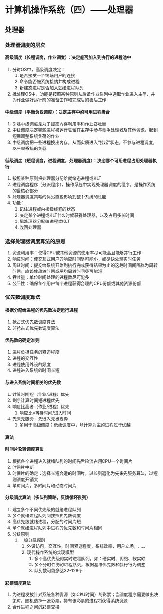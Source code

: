 # 计算机操作系统（四）——处理器

<!-- toc -->

## 处理器

### 处理器调度的层次

#### 高级调度（长程调度，作业调度）：决定能否加入到执行的进程池中

1. 分时OS中，高级调度决定：
   1. 是否接受一个终端用户的连接
   2. 命令能否被系统接纳并构成进程
   3. 新建态进程是否加入就绪进程队列
2. 批处理OS中，功能是按照某种原则从后备作业队列中选取作业进入主存，并为作业做好运行前的准备工作和完成后的善后工作

#### 中级调度（平衡负载调度）：决定主存中的可用进程集合

1. 引起中级调度是为了提高内存利用率和作业吞吐量
2. 中级调度决定哪些进程被运行驻留在主存中参与竞争处理器及其他资源，起到短期调整系统负荷的作业
3. 中级调度把一些进程换出内存，从而实质进入“挂起”状态，不参与进程调度，以平顺系统的负载

#### 低级调度（短程调度，进程调度，处理器调度）：决定哪个可用进程占用处理器执行

1. 按照某种原则把处理器分配给就绪态进程或KLT
2. 进程调度程序（分派程序），操作系统中实现处理器调度的程序，是操作系统的最核心部分
3. 处理器调度策略的优劣直接影响到整个系统的性能
4. 功能：
   1. 记住进程或内核级线程的状态
   2. 决定某个进程或KLT什么时候获得处理器，以及占用多长时间
   3. 把处理器分配给进程或KLT
   4. 收回处理器

### 选择处理器调度算法的原则

1. 资源利用率：使得CPU或其他资源的使用率尽可能高且能够并行工作
2. 响应时间：使交互式用户的响应时间尽可能小，或尽快处理实时任务
3. 周转时间：提交给系统开始到执行完成获得结果为止的这段时间间隔称为周转时间，应该使周转时间或平均周转时间尽可能短
4. 吞吐量：单位时间处理的进程数尽可能多
5. 公平性：确保每个用户每个进程获得合理的CPU份额或其他资源份额

### 优先数调度算法

#### 根据分配给进程的优先数决定运行进程

1. 抢占式优先数调度算法
2. 非抢占式优先数调度算法

#### 优先数的确定准则

1. 进程负担任务的紧迫程度
2. 进程的交互性
3. 进程使用外设的频度
4. 进程进入系统的时间长短

#### 与进入系统时间相关的优先数

1. 计算时间短（作业/进程）优先
2. 剩余计算时间短进程优先
3. 响应比高者（作业/进程）优先
   1. 响应比=等待时间/进入时间
4. 先来先服务：先进入先被选择
   1. 多用于高级调度；低级调度中，以计算为主的进程过于优越

#### 算法

#### 时间片轮转调度算法

1. 根据各个进程进入就绪队列的时间先后轮流占用CPU一个时间片
2. 时间片中断
3. 时间片的确定：选择长短合适的时间片，过长则退化为先来先服务算法，过短则调度开销大
4. 单时间片，多时间片和动态时间片

#### 分级调度算法（多队列策略，反馈循环队列）

1. 建立多个不同优先级的就绪进程队列
2. 多个就绪进程队列间按照优先数调度
3. 高优先级就绪进程，分配的时间片短
4. 单个就绪进程队列中进程的优先数和时间片相同
5. 分级原则
   1. 一般分级原则
      1. 外设访问，交互性，时间紧迫程度，系统效率，用户立场，……
      2. 现代操作系统的实现模型
         1. 多个高优先级的实时进程队列，如：硬实时、网络、软实时
         2. 多个分时任务的进程队列，根据基准优先数和执行行为调整
         3. 队列数可能多达32-128个

#### 彩票调度算法

1. 为进程发放针对系统各种资源（如CPU时间）的彩票；当调度程序需要做出决策时，随机选择一张彩票，持有该彩票的进程将获得系统资源
2. 合作进程之间的彩票交换

